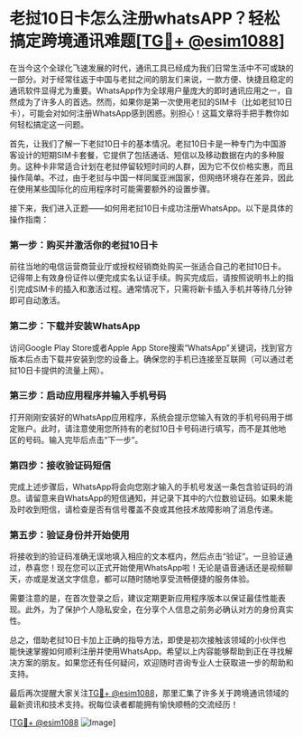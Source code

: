 # 老挝10日卡怎么注册whatsAPP？轻松搞定跨境通讯难题[[TG💪+ @esim1088](https://t.me/s/esim1088)]

在当今这个全球化飞速发展的时代，通讯工具已经成为我们日常生活中不可或缺的一部分。对于经常往返于中国与老挝之间的朋友们来说，一款方便、快捷且稳定的通讯软件显得尤为重要。WhatsApp作为全球用户量庞大的即时通讯应用之一，自然成为了许多人的首选。然而，如果你是第一次使用老挝的SIM卡（比如老挝10日卡），可能会对如何注册WhatsApp感到困惑。别担心！这篇文章将手把手教你如何轻松搞定这一问题。

首先，让我们了解一下老挝10日卡的基本情况。老挝10日卡是一种专门为中国游客设计的短期SIM卡套餐，它提供了包括通话、短信以及移动数据在内的多种服务。这种卡非常适合计划在老挝停留较短时间的人群，因为它不仅价格实惠，而且操作简单。不过，由于老挝与中国一样同属亚洲国家，但网络环境存在差异，因此在使用某些国际化的应用程序时可能需要额外的设置步骤。

接下来，我们进入正题——如何用老挝10日卡成功注册WhatsApp。以下是具体的操作指南：

### 第一步：购买并激活你的老挝10日卡

前往当地的电信运营商营业厅或授权经销商处购买一张适合自己的老挝10日卡。记得带上有效身份证件以便完成实名认证手续。购买完成后，请按照说明书上的指引完成SIM卡的插入和激活过程。通常情况下，只需将新卡插入手机并等待几分钟即可自动激活。

### 第二步：下载并安装WhatsApp

访问Google Play Store或者Apple App Store搜索“WhatsApp”关键词，找到官方版本后点击下载并安装到您的设备上。确保您的手机已连接至互联网（可以通过老挝10日卡提供的流量上网）。

### 第三步：启动应用程序并输入手机号码

打开刚刚安装好的WhatsApp应用程序，系统会提示您输入有效的手机号码用于绑定账户。此时，请注意使用您所持有的老挝10日卡号码进行填写，而不是其他地区的号码。输入完毕后点击“下一步”。

### 第四步：接收验证码短信

完成上述步骤后，WhatsApp将会向您刚才输入的手机号发送一条包含验证码的消息。请留意来自WhatsApp的短信通知，并记录下其中的六位数验证码。如果未能及时收到短信，请检查是否有信号覆盖不良或其他技术故障影响了消息传递。

### 第五步：验证身份并开始使用

将接收到的验证码准确无误地填入相应的文本框内，然后点击“验证”。一旦验证通过，恭喜您！现在您可以正式开始使用WhatsApp啦！无论是语音通话还是视频聊天，亦或是发送文字信息，都可以随时随地享受流畅便捷的服务体验。

需要注意的是，在首次登录之后，建议定期更新应用程序版本以保证最佳性能表现。此外，为了保护个人隐私安全，在分享个人信息之前务必确认对方的身份真实性。

总之，借助老挝10日卡加上正确的指导方法，即使是初次接触该领域的小伙伴也能快速掌握如何顺利注册并使用WhatsApp。希望以上内容能够帮助到正在寻找解决方案的朋友。如果您还有任何疑问，欢迎随时咨询专业人士获取进一步的帮助和支持。

最后再次提醒大家关注[TG💪+ @esim1088](https://t.me/s/esim1088)，那里汇集了许多关于跨境通讯领域的最新资讯和技术支持。祝每位读者都能拥有愉快顺畅的交流经历！

[[TG💪+ @esim1088](https://t.me/s/esim1088) ![Image](https://i.postimg.cc/4NQfJmqS/Snipaste-2025-05-13-00-14-12.png)]